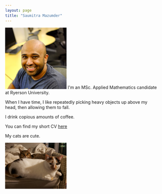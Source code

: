 ```yaml
---
layout: page
title: "Saumitra Mazumder"
---
```


<img src="/assets/me.jpg" width="200" height="200"> I'm an MSc. Applied Mathematics candidate at Ryerson University.

When I have time, I like repeatedly picking heavy objects up above my head, then allowing them to fall. 

I drink copious amounts of coffee. 

You can find my short CV [here](SAMazumderResume.pdf)

My cats are cute.

<img src="/assets/cats.jpg" width="200" height="150">
